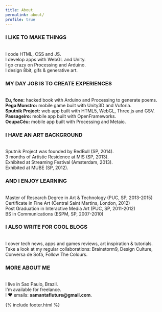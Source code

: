 ```yaml
---
title: About
permalink: about/
profile: true
---
```


<p>
<h3>I LIKE TO MAKE THINGS</h3></br>
I code HTML, CSS and JS.</br>
I develop apps with WebGL and Unity.</br>
I go crazy on Processing and Arduino.</br>
I design 8bit, gifs & generative art.</br>
</p>

<p>
<h3>MY DAY JOB IS TO CREATE EXPERIENCES</h3></br>
<b>Eu, fone:</b> hacked book with Arduino and Processing to generate poems.</br>
<b>Pega Monstro:</b> mobile game built with Unity3D and Vuforia.</br>
<b>Sputnik Project:</b> web app built with HTML5, WebGL, Three.js and GSV.</br>
<b>Passageiro:</b> mobile app built with OpenFrameworks.</br>
<b>OcupaCéu:</b> mobile app built with Processing and Metaio.</br>
</p>

<p>
<h3>I HAVE AN ART BACKGROUND</h3></br>
Sputnik Project was founded by RedBull (SP, 2014).</br>
3 months of Artistic Residence at MIS (SP, 2013).</br>
Exhibited at Streaming Festival (Amsterdam, 2013).</br>
Exhibited at MUBE (SP, 2012).</br>
</p>

<p>
<h3>AND I ENJOY LEARNING</h3></br>
Master of Research Degree in Art & Technology (PUC, SP, 2013-2015)</br>
Certificate in Fine Art (Central Saint Martins, London, 2012)</br>
Post Graduation in Interactive Media Art (PUC, SP, 2011-2012)</br>
BS in Communications (ESPM, SP, 2007-2010)</br>
</p>

<p>
<h3>I ALSO WRITE FOR COOL BLOGS</h3></br>
I cover tech news, apps and games reviews, art inspiration & tutorials. </br>
Take a look at my regular collaborations: Brainstorm9, Design Culture, Conversa de Sofá, Follow The Colours.</br>
</p>

<p>
<h3>MORE ABOUT ME</h3></br>
I live in Sao Paulo, Brazil.</br>
I'm available for freelance.</br>
I ♥ emails: <b>samantafluture@gmail.com</b>.</br>
</p>

{% include footer.html %}
